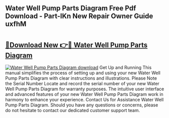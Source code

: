 ## Water Well Pump Parts Diagram Free Pdf Download - Part-lKn New Repair Owner Guide uxfhM

# <h2><a href="http://dfre9i5.blite.top/?on=Water+Well+Pump+Parts+Diagram">🔗Download New 👉🔴 Water Well Pump Parts Diagram</a></h2>

[![Water Well Pump Parts Diagram download](https://i.imgur.com/lujVjoI.png)](http://dfre9i5.blite.top/?on=Water+Well+Pump+Parts+Diagram)
Get Up and Running This manual simplifies the process of setting up and using your new Water Well Pump Parts Diagram with clear instructions and illustrations. Please Note the Serial Number Locate and record the serial number of your new Water Well Pump Parts Diagram for warranty purposes. The intuitive user interface and advanced features of your new Water Well Pump Parts Diagram work in harmony to enhance your experience. Contact Us for Assistance Water Well Pump Parts Diagram. Should you have any questions or concerns, please do not hesitate to contact our dedicated customer support team.
